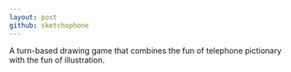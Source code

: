 ```yaml
---
layout: post
github: sketchophone
---
```


A turn-based drawing game that combines the fun of telephone pictionary with the fun
of illustration.
